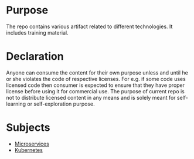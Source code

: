 # Purpose

The repo contains various artifact related to different technologies. It
includes training material.

# Declaration

Anyone can consume the content for their own purpose unless and until he
or she violates the code of respective licenses. For e.g. if some code
uses licensed code then consumer is expected to ensure that they have
proper license before using it for commercial use. The purpose of current
repo is not to distribute licensed content in any means and is solely
meant for self-learning or self-exploration purpose.

# Subjects

* [Microservices](micro-services)
* [Kubernetes](kubernetes)
